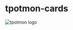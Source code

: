 # tpotmon-cards

![tpotmon logo](https://github.com/user-attachments/assets/261f4c41-9c55-4778-bae0-1342ceee7b10)
